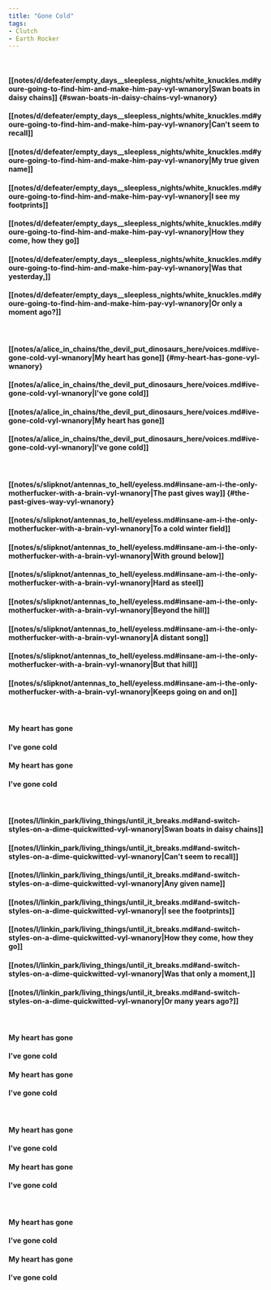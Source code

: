 ```yaml
---
title: "Gone Cold"
tags:
- Clutch
- Earth Rocker
---
```

&nbsp;
#### [[notes/d/defeater/empty_days__sleepless_nights/white_knuckles.md#youre-going-to-find-him-and-make-him-pay-vyl-wnanory|Swan boats in daisy chains]] {#swan-boats-in-daisy-chains-vyl-wnanory}
#### [[notes/d/defeater/empty_days__sleepless_nights/white_knuckles.md#youre-going-to-find-him-and-make-him-pay-vyl-wnanory|Can't seem to recall]]
#### [[notes/d/defeater/empty_days__sleepless_nights/white_knuckles.md#youre-going-to-find-him-and-make-him-pay-vyl-wnanory|My true given name]]
#### [[notes/d/defeater/empty_days__sleepless_nights/white_knuckles.md#youre-going-to-find-him-and-make-him-pay-vyl-wnanory|I see my footprints]]
#### [[notes/d/defeater/empty_days__sleepless_nights/white_knuckles.md#youre-going-to-find-him-and-make-him-pay-vyl-wnanory|How they come, how they go]]
#### [[notes/d/defeater/empty_days__sleepless_nights/white_knuckles.md#youre-going-to-find-him-and-make-him-pay-vyl-wnanory|Was that yesterday,]]
#### [[notes/d/defeater/empty_days__sleepless_nights/white_knuckles.md#youre-going-to-find-him-and-make-him-pay-vyl-wnanory|Or only a moment ago?]]
&nbsp;
#### [[notes/a/alice_in_chains/the_devil_put_dinosaurs_here/voices.md#ive-gone-cold-vyl-wnanory|My heart has gone]] {#my-heart-has-gone-vyl-wnanory}
#### [[notes/a/alice_in_chains/the_devil_put_dinosaurs_here/voices.md#ive-gone-cold-vyl-wnanory|I've gone cold]]
#### [[notes/a/alice_in_chains/the_devil_put_dinosaurs_here/voices.md#ive-gone-cold-vyl-wnanory|My heart has gone]]
#### [[notes/a/alice_in_chains/the_devil_put_dinosaurs_here/voices.md#ive-gone-cold-vyl-wnanory|I've gone cold]]
&nbsp;
#### [[notes/s/slipknot/antennas_to_hell/eyeless.md#insane-am-i-the-only-motherfucker-with-a-brain-vyl-wnanory|The past gives way]] {#the-past-gives-way-vyl-wnanory}
#### [[notes/s/slipknot/antennas_to_hell/eyeless.md#insane-am-i-the-only-motherfucker-with-a-brain-vyl-wnanory|To a cold winter field]]
#### [[notes/s/slipknot/antennas_to_hell/eyeless.md#insane-am-i-the-only-motherfucker-with-a-brain-vyl-wnanory|With ground below]]
#### [[notes/s/slipknot/antennas_to_hell/eyeless.md#insane-am-i-the-only-motherfucker-with-a-brain-vyl-wnanory|Hard as steel]]
#### [[notes/s/slipknot/antennas_to_hell/eyeless.md#insane-am-i-the-only-motherfucker-with-a-brain-vyl-wnanory|Beyond the hill]]
#### [[notes/s/slipknot/antennas_to_hell/eyeless.md#insane-am-i-the-only-motherfucker-with-a-brain-vyl-wnanory|A distant song]]
#### [[notes/s/slipknot/antennas_to_hell/eyeless.md#insane-am-i-the-only-motherfucker-with-a-brain-vyl-wnanory|But that hill]]
#### [[notes/s/slipknot/antennas_to_hell/eyeless.md#insane-am-i-the-only-motherfucker-with-a-brain-vyl-wnanory|Keeps going on and on]]
&nbsp;
#### My heart has gone
#### I've gone cold
#### My heart has gone
#### I've gone cold
&nbsp;
#### [[notes/l/linkin_park/living_things/until_it_breaks.md#and-switch-styles-on-a-dime-quickwitted-vyl-wnanory|Swan boats in daisy chains]]
#### [[notes/l/linkin_park/living_things/until_it_breaks.md#and-switch-styles-on-a-dime-quickwitted-vyl-wnanory|Can't seem to recall]]
#### [[notes/l/linkin_park/living_things/until_it_breaks.md#and-switch-styles-on-a-dime-quickwitted-vyl-wnanory|Any given name]]
#### [[notes/l/linkin_park/living_things/until_it_breaks.md#and-switch-styles-on-a-dime-quickwitted-vyl-wnanory|I see the footprints]]
#### [[notes/l/linkin_park/living_things/until_it_breaks.md#and-switch-styles-on-a-dime-quickwitted-vyl-wnanory|How they come, how they go]]
#### [[notes/l/linkin_park/living_things/until_it_breaks.md#and-switch-styles-on-a-dime-quickwitted-vyl-wnanory|Was that only a moment,]]
#### [[notes/l/linkin_park/living_things/until_it_breaks.md#and-switch-styles-on-a-dime-quickwitted-vyl-wnanory|Or many years ago?]]
&nbsp;
#### My heart has gone
#### I've gone cold
#### My heart has gone
#### I've gone cold
&nbsp;
#### My heart has gone
#### I've gone cold
#### My heart has gone
#### I've gone cold
&nbsp;
#### My heart has gone
#### I've gone cold
#### My heart has gone
#### I've gone cold
